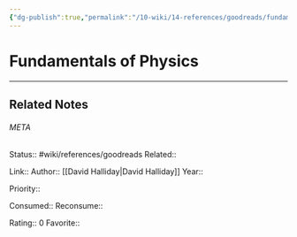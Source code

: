 ```yaml
---
{"dg-publish":true,"permalink":"/10-wiki/14-references/goodreads/fundamentals-of-physics/"}
---
```


# Fundamentals of Physics
---

## Related Notes




###### META
Status:: #wiki/references/goodreads
Related:: 

Link:: 
Author:: [[David Halliday\|David Halliday]]
Year:: 

Priority:: 

Consumed:: 
Reconsume:: 

Rating:: 0
Favorite:: 
